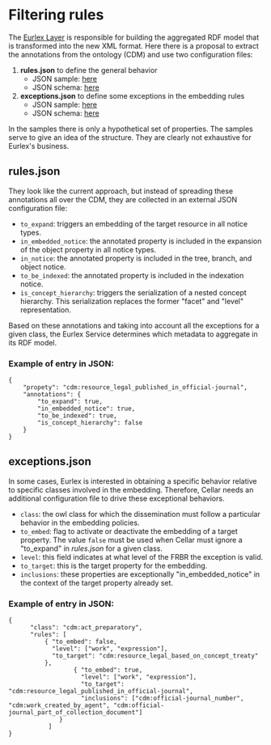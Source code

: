 
# Filtering rules
The [Eurlex Layer](https://citnet.tech.ec.europa.eu/CITnet/confluence/display/CELLAR/Eurlex+Layer) is responsible for building the aggregated RDF model that is transformed into the new XML format. Here there is a proposal to extract the annotations from the ontology (CDM) and use two configuration files:

 1. **rules.json** to define the general behavior
	- JSON sample: [here](https://raw.githubusercontent.com/op-cellar-git/eurlex-xml-format/master/new/filtering_rules/samples/rules.json)
	- JSON schema: [here](https://raw.githubusercontent.com/op-cellar-git/eurlex-xml-format/master/new/filtering_rules/json_schema/schema_exceptions.json)
 2. **exceptions.json**  to define some exceptions in the embedding rules
	- JSON sample: [here](https://raw.githubusercontent.com/op-cellar-git/eurlex-xml-format/master/new/filtering_rules/samples/exceptions.json)
	- JSON schema: [here](https://raw.githubusercontent.com/op-cellar-git/eurlex-xml-format/master/new/filtering_rules/json_schema/schema_exceptions.json)

In the samples there is only a hypothetical set of properties. The samples serve to give an idea of the structure. They are clearly not exhaustive for Eurlex's business.

## rules.json
They look like the current approach, but instead of spreading these annotations all over the CDM, they are collected in an external JSON configuration file:
-   `to_expand`: triggers an embedding of the target resource in all notice types.
-   `in_embedded_notice`: the annotated property is included in the expansion of the object property in all notice types.
-   `in_notice`: the annotated property is included in the tree, branch, and object notice.
-   `to_be_indexed`: the annotated property is included in the indexation notice.
-   `is_concept_hierarchy`: triggers the serialization of a nested concept hierarchy. This serialization replaces the former "facet" and "level" representation.

Based on these annotations and taking into account all the exceptions for a given class, the Eurlex Service determines which metadata to aggregate in its RDF model.
### Example of entry in JSON:
```
{
	"propety": "cdm:resource_legal_published_in_official-journal",
	"annotations": {
		"to_expand": true,
		"in_embedded_notice": true,
		"to_be_indexed": true,
		"is_concept_hierarchy": false
	}
}
```
## exceptions.json
In some cases, Eurlex is interested in obtaining a specific behavior relative to specific classes involved in the embedding. Therefore, Cellar needs an additional configuration file to drive these exceptional behaviors.
-   `class`: the owl class for which the dissemination must follow a particular behavior in the embedding policies.
-   `to_embed`:  flag to activate or deactivate the embedding of a target property. The value `false` must be used when Cellar must ignore a "to_expand" in *rules.json* for a given class.
-   `level`: this field indicates at what level of the FRBR the exception is valid.
-   `to_target`: this is the target property for the embedding.
-   `inclusions`: these properties are exceptionally "in_embedded_notice" in the context of the target property already set.
### Example of entry in JSON:
```
{
      "class": "cdm:act_preparatory",
      "rules": [
		  { "to_embed": false,
		    "level": ["work", "expression"],
		    "to_target": "cdm:resource_legal_based_on_concept_treaty"
		  },
                  { "to_embed": true,
                    "level": ["work", "expression"],
                    "to_target": "cdm:resource_legal_published_in_official-journal",
                    "inclusions": ["cdm:official-journal_number", "cdm:work_created_by_agent", "cdm:official-journal_part_of_collection_document"]
	          }
	       ]
}
```
